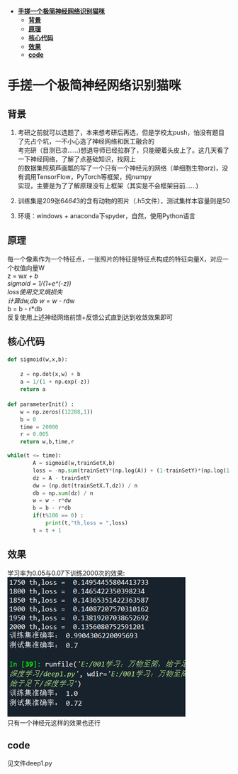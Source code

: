
<!-- TOC -->

- [**手搓一个极简神经网络识别猫咪**](#手搓一个极简神经网络识别猫咪)
  - [**背景**](#背景)
  - [**原理**](#原理)
  - [**核心代码**](#核心代码)
  - [**效果**](#效果)
  - [**code**](#code)

<!-- /TOC -->
# **手搓一个极简神经网络识别猫咪**

## **背景**
1. 考研之前就可以选题了，本来想考研后再选，但是学校太push，怕没有题目了先占个坑，一不小心选了神经网络和医工融合的   
   考完研（目测已凉......)想退导师已经拉群了，只能硬着头皮上了。这几天看了一下神经网络，了解了点基础知识，找网上   
   的数据集照葫芦画瓢的写了一个只有一个神经元的网络（单细胞生物orz)，没有调用TensorFlow，PyTorch等框架，纯numpy   
   实现，主要是为了了解原理没有上框架（其实是不会框架目前......)

2. 训练集是209张64*64*3的含有动物的照片（.h5文件），测试集样本容量则是50
3. 环境：windows + anaconda下spyder，自然，使用Python语言


## **原理**
每一个像素作为一个特征点，一张照片的特征是特征点构成的特征向量X，对应一个权值向量W   
z = w*x + b    
sigmoid = 1/(1+e^(-z))   
loss使用交叉熵损失   
计算dw,db
w = w - r*dw   
b = b - r*db   
反复使用上述神经网络前馈+反馈公式直到达到收敛效果即可    

## **核心代码**
```python
def sigmoid(w,x,b):
    
    z = np.dot(x,w) + b
    a = 1/(1 + np.exp(-z))
    return a
    
def parameterInit() :
    w = np.zeros((12288,1))
    b = 0
    time = 20000
    r = 0.005
    return w,b,time,r
```
```python
while(t <= time):
        A = sigmoid(w,trainSetX,b) 
        loss = -np.sum(trainSetY*(np.log(A)) + (1-trainSetY)*(np.log(1-A))) / n  
        dz = A - trainSetY  
        dw = (np.dot(trainSetX.T,dz)) / n
        db = np.sum(dz) / n
        w = w - r*dw
        b = b - r*db
        if(t%100 == 0) :
            print(t,"th,loss = ",loss)
        t = t + 1

```

## **效果**
学习率为0.05与0.07下训练2000次的效果:   
![avatar](./pic/deep1.png)   
只有一个神经元这样的效果也还行

## **code**
见文件deep1.py

